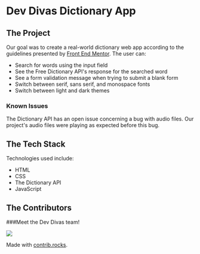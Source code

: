 # Dev Divas Dictionary App

## The Project

Our goal was to create a real-world dictionary web app according to the guidelines presented by [Front End Mentor](https://www.frontendmentor.io/challenges/dictionary-web-app-h5wwnyuKFL). The user can:
- Search for words using the input field
- See the Free Dictionary API's response for the searched word
- See a form validation message when trying to submit a blank form
- Switch between serif, sans serif, and monospace fonts
- Switch between light and dark themes

### Known Issues
The Dictionary API has an open issue concerning a bug with audio files. Our project's audio files were playing as expected before this bug. 

## The Tech Stack

Technologies used include:
- HTML
- CSS
- The Dictionary API
- JavaScript

## The Contributors

###Meet the Dev Divas team!

<a href="https://github.com/lexoskeleton/feq_dictionary_app/graphs/contributors">
  <img src="https://contrib.rocks/image?repo=lexoskeleton/feq_dictionary_app" />
</a>

Made with [contrib.rocks](https://contrib.rocks).